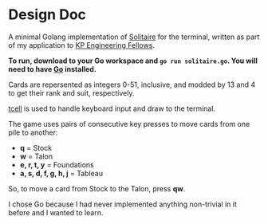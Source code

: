 # Design Doc

A minimal Golang implementation of [Solitaire](https://bicyclecards.com/how-to-play/solitaire/) for the terminal, written as part of my application to [KP Engineering Fellows](https://fellows.kleinerperkins.com/).

**To run, download to your Go workspace and `go run solitaire.go`. You will need to have [Go](https://golang.org/doc/install) installed.**

Cards are repersented as integers 0-51, inclusive, and modded by 13 and 4 to get their rank and suit, respectively.

[tcell](https://github.com/gdamore/tcell) is used to handle keyboard input and draw to the terminal.

The game uses pairs of consecutive key presses to move cards from one pile to another:

- **q** = Stock
- **w** = Talon
- **e, r, t, y** = Foundations
- **a, s, d, f, g, h, j** = Tableau

So, to move a card from Stock to the Talon, press **qw**.

I chose Go because I had never implemented anything non-trivial in it before and I wanted to learn.
